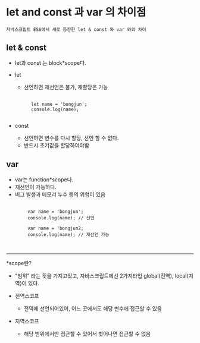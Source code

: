 # let and const 과 var 의 차이점

    자바스크립트 ES6에서 새로 등장한 let & const 와 var 와의 차이

## let & const

- let과 const 는 block\*scope다.
- let

  - 선언하면 재선언은 불가, 재할당은 가능<br />

  <pre>
    <code>
        let name = 'bongjun';
        console.log(name);
    </code>
  </pre>

- const
  - 선언하면 변수를 다시 할당, 선언 할 수 없다.
  - 반드시 초기값을 할당하여야함

## var

- var는 function\*scope다.
- 재선언이 가능하다.
- 버그 발생과 메모리 누수 등의 위험이 있음

<pre>
    <code>
        var name = 'bongjun';
        console.log(name); // 선언

        var name = 'bongjun2;
        console.log(name); // 재선언 가능
    </code>
  </pre>

---

\*scope란?

- "범위" 라는 뜻을 가지고있고, 자바스크립트에선 2가지타입 global(전역), local(지역)이 있다.

- 전역스코프

  - 전역에 선언되어있어, 어느 곳에서도 해당 변수에 접근할 수 있음

- 지역스코프
  - 해당 범위에서만 접근할 수 있어서 벗어나면 접근할 수 없음
